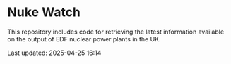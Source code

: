 # Nuke Watch

This repository includes code for retrieving the latest information available on the output of EDF nuclear power plants in the UK.

Last updated: 2025-04-25 16:14